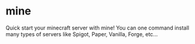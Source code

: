 # mine

Quick start your minecraft server with mine! You can one command install many types of servers like Spigot, Paper, Vanilla, Forge, etc...
